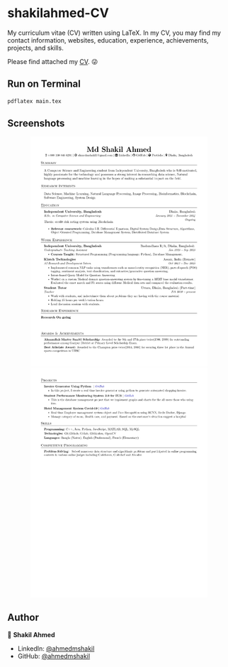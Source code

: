 # shakilahmed-CV

My curriculum vitae (CV) written using LaTeX. In my CV, you may find my contact information, websites, education, experience, achievements, projects, and skills.

Please find attached my [CV](https://drive.google.com/file/d/1QrqXmozd-MRxP11tY_na72kknE52WLAg/view?usp=sharing). 😜



## Run on Terminal

```sh
pdflatex main.tex
```



## Screenshots

<p align="center">
    <img alt="Screenshot" src="/image/Shakil_Ahmed_CV_page-0001.jpg" width="400">
    <img alt="Screenshot" src="/image/Shakil_Ahmed_CV_page-0002.jpg" width="400">
</p>



## Author

👤 **Shakil Ahmed**

* LinkedIn: [@ahmedmshakil](https://www.linkedin.com/in/ahmedmshakil/)
* GitHub: [@ahmedmshakil](https://github.com/ahmedmshakil)


